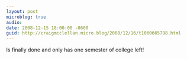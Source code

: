 ```yaml
---
layout: post
microblog: true
audio: 
date: 2008-12-15 18:00:00 -0600
guid: http://craigmcclellan.micro.blog/2008/12/16/t1060665798.html
---
```

Is finally done and only has one semester of college left!
